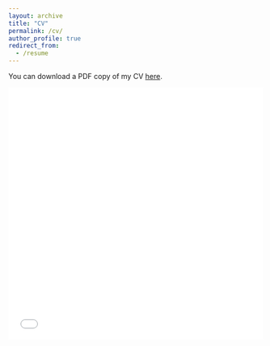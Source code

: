 ```yaml
---
layout: archive
title: "CV"
permalink: /cv/
author_profile: true
redirect_from:
  - /resume
---
```


You can download a PDF copy of my CV [here](/files/pdf/BERV_2_15_23.pdf).

<head>
  <style>
    iframe {
      width: 1px;
      min-width: 100%;
    }
  </style>
</head>
<body>
  <div style="overflow: auto;">
    <iframe src="/files/pdf/BERV_2_15_23.pdf" height="500" frameborder="no" border="0" marginwidth="0" marginheight="0"></iframe>
  </div>
</body>
